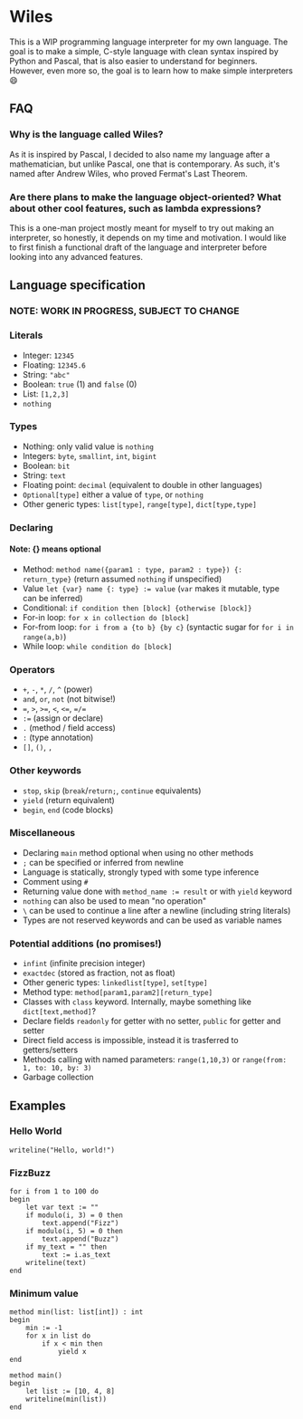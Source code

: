 # Wiles

This is a WIP programming language interpreter for my own language. The goal is to make a simple, C-style language with clean syntax inspired by Python and Pascal, that is also easier to understand for beginners. However, even more so, the goal is to learn how to make simple interpreters 😄

## FAQ
### Why is the language called Wiles?
As it is inspired by Pascal, I decided to also name my language after a mathematician, but unlike Pascal, one that is contemporary. As such, it's named after Andrew Wiles, who proved Fermat's Last Theorem.

### Are there plans to make the language object-oriented? What about other cool features, such as lambda expressions?
This is a one-man project mostly meant for myself to try out making an interpreter, so honestly, it depends on my time and motivation. I would like to first finish a functional draft of the language and interpreter before looking into any advanced features.

## Language specification
### NOTE: WORK IN PROGRESS, SUBJECT TO CHANGE

### Literals

- Integer: `12345`
- Floating: `12345.6`
- String: `"abc"`
- Boolean: `true` (1) and `false` (0)
- List: `[1,2,3]`
- `nothing`

### Types
- Nothing: only valid value is `nothing`
- Integers: `byte`, `smallint`, `int`, `bigint`
- Boolean: `bit`
- String: `text`
- Floating point: `decimal` (equivalent to double in other languages)
- `Optional[type]` either a value of `type`, or `nothing`
- Other generic types: `list[type]`, `range[type]`, `dict[type,type]`

### Declaring
#### Note: {} means optional
- Method: `method name({param1 : type, param2 : type}) {: return_type}` (return assumed `nothing` if unspecified)
- Value `let {var} name {: type} := value` (`var` makes it mutable, type can be inferred)
- Conditional: `if condition then [block] {otherwise [block]}`
- For-in loop: `for x in collection do [block]`
- For-from loop: `for i from a {to b} {by c}` (syntactic sugar for `for i in range(a,b)`)
- While loop: `while condition do [block]`

### Operators
- `+`, `-`, `*`, `/`, `^` (power)
- `and`, `or`, `not` (not bitwise!)
- `=`, `>`, `>=`, `<`, `<=`, `=/=`
- `:=` (assign or declare)
- `.` (method / field access)
- `:` (type annotation)
- `[]`, `()`, `,`

### Other keywords
- `stop`, `skip` (`break`/`return;`, `continue` equivalents)
- `yield` (return equivalent)
- `begin`, `end` (code blocks)

### Miscellaneous
- Declaring `main` method optional when using no other methods
- `;` can be specified or inferred from newline
- Language is statically, strongly typed with some type inference
- Comment using `#`
- Returning value done with `method_name := result` or with `yield` keyword
- `nothing` can also be used to mean "no operation"
- `\` can be used to continue a line after a newline (including string literals)
- Types are not reserved keywords and can be used as variable names

### Potential additions (no promises!)
- `infint` (infinite precision integer)
- `exactdec` (stored as fraction, not as float)
- Other generic types:  `linkedlist[type]`, `set[type]`
- Method type: `method[param1,param2][return_type]`
- Classes with `class` keyword. Internally, maybe something like `dict[text,method]`?
- Declare fields `readonly` for getter with no setter, `public` for getter and setter
- Direct field access is impossible, instead it is trasferred to getters/setters
- Methods calling with named parameters: `range(1,10,3)` or `range(from: 1, to: 10, by: 3)`
- Garbage collection

## Examples
### Hello World
```
writeline("Hello, world!")
```
### FizzBuzz
```
for i from 1 to 100 do
begin
    let var text := ""
    if modulo(i, 3) = 0 then
        text.append("Fizz")
    if modulo(i, 5) = 0 then
        text.append("Buzz")
    if my_text = "" then 
        text := i.as_text
    writeline(text)
end 
```
### Minimum value

```
method min(list: list[int]) : int
begin
    min := -1
    for x in list do
        if x < min then
            yield x
end

method main()
begin
    let list := [10, 4, 8]
    writeline(min(list))
end
```
